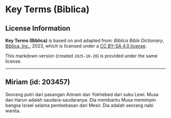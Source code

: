 # Key Terms (Biblica)

## License Information

**Key Terms (Biblica)** is based on and adapted from: _Biblica Bible Dictionary_, [Biblica, Inc.](https://www.biblica.com/), 2023, which is licensed under a [CC BY-SA 4.0 license](https://creativecommons.org/licenses/by-sa/4.0/legalcode.en).

This markdown version (created `2025-10-20`) is provided under the same license.



--------------------------------

## Miriam (id: 203457)

Seorang putri dari pasangan Amram dan Yokhebed dari suku Lewi. Musa dan Harun adalah saudara\-saudaranya. Dia membantu Musa memimpin bangsa Israel selama pembebasan dari Mesir. Dia adalah seorang nabi wanita.


